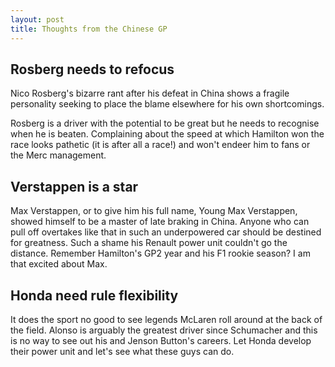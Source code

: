 ```yaml
---
layout: post
title: Thoughts from the Chinese GP
---
```


## Rosberg needs to refocus

Nico Rosberg's bizarre rant after his defeat in China shows a fragile personality seeking to place the blame elsewhere for his own shortcomings.

Rosberg is a driver with the potential to be great but he needs to recognise when he is beaten. Complaining about the speed at which Hamilton won the race looks pathetic (it is after all a race!) and won't endeer him to fans or the Merc management.

## Verstappen is a star

Max Verstappen, or to give him his full name, Young Max Verstappen, showed himself to be a master of late braking in China. Anyone who can pull off overtakes like that in such an underpowered car should be destined for greatness. Such a shame his Renault power unit couldn't go the distance. Remember Hamilton's GP2 year and his F1 rookie season? I am that excited about Max.

## Honda need rule flexibility

It does the sport no good to see legends McLaren roll around at the back of the field. Alonso is arguably the greatest driver since Schumacher and this is no way to see out his and Jenson Button's careers. Let Honda develop their power unit and let's see what these guys can do.